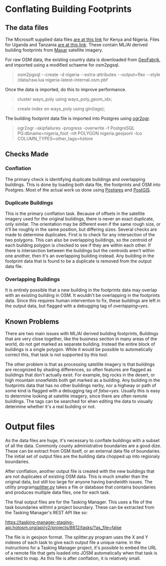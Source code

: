 # Conflating Building Footprints

## The data files

The Microsoft supplied data files [are at this
link](https://github.com/microsoft/KenyaNigeriaBuildingFootprints) for
Kenya and Nigeria. Files for Uganda and Tanzania [are at this
link](https://github.com/microsoft/Uganda-Tanzania-Building-Footprints).
These contain ML/AI derived building footprints from
[Maxar](https://www.maxar.com/) satellite imagery. 

For raw OSM data, the existing country data is downloaded from [GeoFabrik](
https://download.geofabrik.de/index.html), and imported using a
modified schaeme for osm2pgsql.

> osm2pgsql --create -d nigeria --extra-attributes --output=flex --style /data/raw.lua nigeria-latest-internal.osm.pbf

Once the data is imported, do this to improve performance.
> cluster ways_poly using ways_poly_geom_idx;

> create index on ways_poly using gin(tags);

The building footprint data file is imported into Postgres using [ogr2ogr](https://gdal.org/programs/ogr2ogr.html).

> ogr2ogr -skipfailures -progress -overwrite -f PostgreSQL PG:dbname=nigeria_foot -nlt POLYGON nigeria.geojsonl -lco COLUMN_TYPES=other_tags=hstore

## Checks Made

### Conflation

The primary check is identifying duplicate buildings and overlapping
buildings. This is done by loading both data file, the footprints and
OSM into Postgres. Most of the actual work us done using
[Postgres](https://www.postgresql.org/) and
[PostGIS](https://postgis.net/).

### Duplicate Buildings

This is the primary conflation task. Because of offsets in the
satellite imagery used for the original buildings, there is never an
exact duplicate, only similar. The orientation may be different even
if the same rough size, or it'll be roughly in the same position, but
differing sizes. Several checks are made to determine
duplicates. First is to check for any intersection of the two
polygons. This can also be overlapping buildings, so the centroid of
each building polygon is checked to see if they are within each
other. If there is intersection between the buildings but the
centroids aren't within one another, then it's an overlapping building
instead. Any building in the footprint data that is found to be a
duplicate is removed from the output data file.

### Overlapping Buildings

It is entirely possible that a new building in the footprints data may
overlap with an existing building in OSM. It wouldn't be overlapping
in the footprints data. Since this requires human intervention to fix,
these buildings are left in the output data, but flagged with a
debugging tag of *overlapping=yes*.

## Known Problems

There are two main issues with ML/AI derived building footprints,
Buildings that are very close together, like the business section in
many areas of the world, do not get marked as separate
building. Instead the entire block of buildings is a single
polygon. While it would be possible to automatically correct this,
that task is not supported by this tool.

The other problem is that as processing satellite imagery is that
buildings are recognized by shading differences, so often features are
flagged as buildings that don't actually exist. For example, big rocks
in the desert, or high mountain snowfields both get marked as a
building. Any building in the footprints data that has no other
buildings nerby, nor a highway or path of some kind is flagged with a
debugging tag of *false=yes*. Usually this is easy to determine
looking at satellite imagery, since there are often remote
buildings. The tags can be searched for ehen editing the data to
visually determine whether it's a real building or not.

# Output files

As the data files are huge, it's necessary to conflate buildings with
a subset of all the data. Commonly county administrative boundaries
are a good dize. These can be extract from OSM itself, or an external
data file of boundaries. The initial set of output files are the
building data chopped up into regionaly boundaries.

After conflation, another output file is created with the new
buildings that are not duplicates of existing OSM data. This is much
smaller than the original data, but still too large for anyone having
bandwidth issues. The utility program[splitter.py](splitter.md) takes
a file or database that contains boundaries and produces multiple data
files, one for each task.

The final output files are for the Tasking Manager. This uses a file
of the task boundaries withint a project boundary. These can be
extracted from the Tasking Manager's REST API like so:

 https://tasking-manager-staging-api.hotosm.org/api/v2/projects/8612/tasks/?as_file=false

The file is in geojson format. The splitter.py program uses the X and Y
indexes of each task to give each output file a unique name. In the
instructions for a Tasking Manager project, it's possible to embed the
URL of a remote file that gets loaded into JOSM automatically when
that task is selected to map. As this file is after conflation, it is
relatively small.
